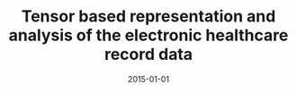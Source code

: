 ---
# Documentation: https://wowchemy.com/docs/managing-content/

title: Tensor based representation and analysis of the electronic healthcare record
  data
subtitle: ''
summary: ''
authors:
- Bogusław Cyganek
- Michał Woźniak
tags: []
categories: []
date: '2015-01-01'
lastmod: 2022-10-07T05:03:49Z
featured: false
draft: false

# Featured image
# To use, add an image named `featured.jpg/png` to your page's folder.
# Focal points: Smart, Center, TopLeft, Top, TopRight, Left, Right, BottomLeft, Bottom, BottomRight.
image:
  caption: ''
  focal_point: ''
  preview_only: false

# Projects (optional).
#   Associate this post with one or more of your projects.
#   Simply enter your project's folder or file name without extension.
#   E.g. `projects = ["internal-project"]` references `content/project/deep-learning/index.md`.
#   Otherwise, set `projects = []`.
projects: []
publishDate: '2022-10-07T05:03:48.554342Z'
publication_types:
- '1'
abstract: ''
publication: '*2015 IEEE International Conference on Bioinformatics and Biomedicine
  (BIBM 2015) : Washington D.C., Nov 9-12, 2015*'
doi: 10.1109/BIBM.2015.7359880
---